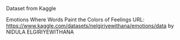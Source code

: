 Dataset from Kaggle

Emotions
Where Words Paint the Colors of Feelings
URL: https://www.kaggle.com/datasets/nelgiriyewithana/emotions/data
by NIDULA ELGIRIYEWITHANA
